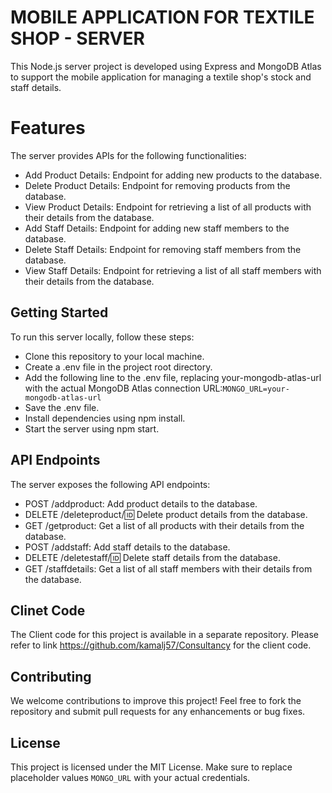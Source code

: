 # MOBILE APPLICATION FOR TEXTILE SHOP - SERVER

This Node.js server project is developed using Express and MongoDB Atlas to support the mobile application for managing a textile shop's stock and staff details.

# Features
  The server provides APIs for the following functionalities:
  - Add Product Details: Endpoint for adding new products to the database.
  - Delete Product Details: Endpoint for removing products from the database.
  - View Product Details: Endpoint for retrieving a list of all products with their details from the database.
  - Add Staff Details: Endpoint for adding new staff members to the database.
  - Delete Staff Details: Endpoint for removing staff members from the database.
  - View Staff Details: Endpoint for retrieving a list of all staff members with their details from the database.
    
## Getting Started
   To run this server locally, follow these steps:

   - Clone this repository to your local machine.
   - Create a .env file in the project root directory.
   - Add the following line to the .env file, replacing your-mongodb-atlas-url with the actual MongoDB Atlas connection URL:`MONGO_URL=your-mongodb-atlas-url`
   - Save the .env file.
   - Install dependencies using npm install.
   - Start the server using npm start.
     
## API Endpoints
   The server exposes the following API endpoints:
   - POST /addproduct: Add product details to the database.
   - DELETE /deleteproduct/:id: Delete product details from the database.
   - GET /getproduct: Get a list of all products with their details from the database.
   - POST /addstaff: Add staff details to the database.
   - DELETE /deletestaff/:id: Delete staff details from the database.
   - GET /staffdetails: Get a list of all staff members with their details from the database.
     
## Clinet Code
   The Client code for this project is available in a separate repository. Please refer to link https://github.com/kamalj57/Consultancy for the client code.
   
## Contributing
   We welcome contributions to improve this project! Feel free to fork the repository and submit pull requests for any enhancements or bug fixes.
   
## License
   This project is licensed under the MIT License. Make sure to replace placeholder values `MONGO_URL` with your actual credentials.
